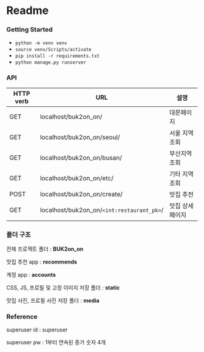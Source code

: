 # Readme



### Getting Started

* `python -m venv venv`
* `source venv/Scripts/activate`
* `pip install -r requirements.txt`
* `python manage.py runserver`







### API

| HTTP verb | URL                                        | 설명             |
| --------- | ------------------------------------------ | ---------------- |
| GET       | localhost/buk2on_on/                       | 대문페이지       |
| GET       | localhost/buk2on_on/seoul/                 | 서울 지역 조회   |
| GET       | localhost/buk2on_on/busan/                 | 부산지역 조회    |
| GET       | localhost/buk2on_on/etc/                   | 기타 지역 조회   |
| POST      | localhost/buk2on_on/create/                | 맛집 추천        |
| GET       | localhost/buk2on_on/`<int:restaurant_pk>`/ | 맛집 상세 페이지 |





### 폴더 구조

전체 프로젝트 폴더 : **BUK2on_on**

맛집 추천 app : **recommends**

계정 app : **accounts**

CSS, JS, 프로필 및 고정 이미지 저장 폴더 : **static**

맛집 사진, 프로필 사진 저장 폴더 : **media**





### Reference

superuser id : superuser

superuser pw : 1부터 연속된 증가 숫자 4개